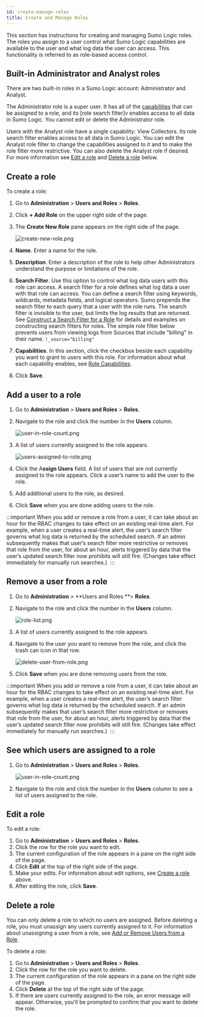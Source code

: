 ```yaml
---
id: create-manage-roles
title: Create and Manage Roles
---
```


This section has instructions for creating and managing Sumo Logic roles. The roles you assign to a user control what Sumo Logic capabilities are available to the user and what log data the user can access. This functionality is referred to as role-based access control.  

## Built-in Administrator and Analyst roles

There are two built-in roles in a Sumo Logic account: Administrator and Analyst. 

The Administrator role is a super user. It has all of the [capabilities](role-capabilities.md) that can be assigned to a role, and its [role search filter]v enables access to all data in Sumo Logic. You cannot edit or delete the Administrator role. 

Users with the Analyst role have a single capability: View Collectors. Its role search filter enables access to all data in Sumo Logic. You can edit the Analyst role filter to change the capabilities assigned to it and to make the role filter more restrictive. You can also delete the Analyst role if desired. For more information see [Edit a role](#create-a-role) and [Delete a role](#delete-a-role) below.

## Create a role

To create a role:

1. Go to **Administration** \> **Users and Roles** \> **Roles**.
1. Click **+ Add Role** on the upper right side of the page.
1. The **Create New Role** pane appears on the right side of the page.

    ![create-new-role.png](/img/users-and-roles/create-new-role.png)

1. **Name**. Enter a name for the role. 
1. **Description**. Enter a description of the role to help other Administrators understand the purpose or limitations of the role.
1. **Search Filter**. Use this option to control what log data users with this role can access. A search filter for a role defines what log data a user with that role can access. You can define a search filter using keywords, wildcards, metadata fields, and logical operators. Sumo prepends the search filter to each query that a user with the role runs. The search filter is invisible to the user, but limits the log results that are returned. See [Construct a Search Filter for a Role](construct-search-filter-for-role.md) for details and examples on constructing search filters for roles. The simple role filter below prevents users from viewing logs from Sources that include "billing" in their name.   `!_source="billing"`
1. **Capabilities**. In this section, click the checkbox beside each capability you want to grant to users with this role. For information about what each capability enables, see [Role Capabilities](role-capabilities.md).
1. Click **Save**. 

## Add a user to a role

1. Go to **Administration** \> **Users and Roles** \> **Roles**.
1. Navigate to the role and click the number in the **Users** column.

    ![user-in-role-count.png](/img/users-and-roles/user-in-role-count.png)

1. A list of users currently assigned to the role appears.

    ![users-assigned-to-role.png](/img/users-and-roles/users-assigned-to-role.png)

1. Click the A**ssign Users** field. A list of users that are not currently assigned to the role appears. Click a user’s name to add the user to the role. 
1. Add additional users to the role, as desired.
1. Click **Save** when you are done adding users to the role.

:::important
When you add or remove a role from a user, it can take about an hour for the RBAC changes to take effect on an existing real-time alert. For example, when a user creates a real-time alert, the user’s search filter governs what log data is returned by the scheduled search. If an admin subsequently makes that user’s search filter more restrictive or removes that role from the user, for about an hour, alerts triggered by data that the user’s updated search filter now prohibits will still fire. (Changes take effect immediately for manually run searches.) 
:::

## Remove a user from a role

1. Go to **Administration** \> **Users and Roles **\> **Roles**.
1. Navigate to the role and click the number in the **Users** column.

    ![role-list.png](/img/users-and-roles/role-list.png)

1. A list of users currently assigned to the role appears. 
1. Navigate to the user you want to remove from the role, and click the trash can icon in that row.

    ![delete-user-from-role.png](/img/users-and-roles/delete-user-from-role.png)

1. Click **Save** when you are done removing users from the role. 

:::important
When you add or remove a role from a user, it can take about an hour for the RBAC changes to take effect on an existing real-time alert. For example, when a user creates a real-time alert, the user’s search filter governs what log data is returned by the scheduled search. If an admin subsequently makes that user’s search filter more restrictive or removes that role from the user, for about an hour, alerts triggered by data that the user’s updated search filter now prohibits will still fire. (Changes take effect immediately for manually run searches.) 
:::

## See which users are assigned to a role

1. Go to **Administration** \> **Users and Roles** \> **Roles**.

    ![user-in-role-count.png](/img/users-and-roles/user-in-role-count.png)
1. Navigate to the role and click the number in the **Users** column to see a list of users assigned to the role.

## Edit a role

To edit a role:

1. Go to **Administration** \> **Users and Roles** \> **Roles**.
1. Click the row for the role you want to edit.
1. The current configuration of the role appears in a pane on the right side of the page.
1. Click **Edit** at the top of the right side of the page.
1. Make your edits. For information about edit options, see [Create a role](create-manage-roles.md) above.
1. After editing the role, click **Save**.

## Delete a role

You can only delete a role to which no users are assigned. Before deleting a role, you must unassign any users currently assigned to it. For information about unassigning a user from a role, see [Add or Remove Users from a Role](add-remove-users-role.md).

To delete a role:

1. Go to **Administration** \> **Users and Roles** \> **Roles**.
1. Click the row for the role you want to delete.
1. The current configuration of the role appears in a pane on the right side of the page.
1. Click **Delete** at the top of the right side of the page.
1. If there are users currently assigned to the role, an error message will appear. Otherwise, you’ll be prompted to confirm that you want to delete the role.
